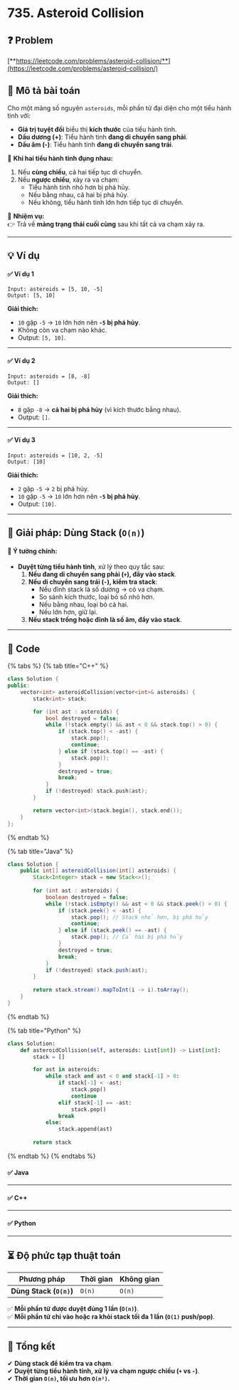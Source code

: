 # 735. Asteroid Collision

## ❓ **Problem**

[**https://leetcode.com/problems/asteroid-collision/**](https://leetcode.com/problems/asteroid-collision/)

## **📌 Mô tả bài toán**

Cho một mảng số nguyên `asteroids`, mỗi phần tử đại diện cho một tiểu hành tinh với:

* **Giá trị tuyệt đối** biểu thị **kích thước** của tiểu hành tinh.
* **Dấu dương (+)**: Tiểu hành tinh **đang di chuyển sang phải**.
* **Dấu âm (-)**: Tiểu hành tinh **đang di chuyển sang trái**.

📌 **Khi hai tiểu hành tinh đụng nhau:**

1. Nếu **cùng chiều**, cả hai tiếp tục di chuyển.
2. Nếu **ngược chiều**, xảy ra va chạm:
   * Tiểu hành tinh nhỏ hơn bị phá hủy.
   * Nếu bằng nhau, cả hai bị phá hủy.
   * Nếu không, tiểu hành tinh lớn hơn tiếp tục di chuyển.

📌 **Nhiệm vụ:**\
👉 Trả về **mảng trạng thái cuối cùng** sau khi tất cả va chạm xảy ra.

***

## **💡 Ví dụ**

#### ✅ **Ví dụ 1**

```
Input: asteroids = [5, 10, -5]
Output: [5, 10]
```

**Giải thích:**

* `10` gặp `-5` → `10` lớn hơn nên **`-5` bị phá hủy**.
* Không còn va chạm nào khác.
* Output: `[5, 10]`.

***

#### ✅ **Ví dụ 2**

```
Input: asteroids = [8, -8]
Output: []
```

**Giải thích:**

* `8` gặp `-8` → **cả hai bị phá hủy** (vì kích thước bằng nhau).
* Output: `[]`.

***

#### ✅ **Ví dụ 3**

```
Input: asteroids = [10, 2, -5]
Output: [10]
```

**Giải thích:**

* `2` gặp `-5` → `2` bị phá hủy.
* `10` gặp `-5` → `10` lớn hơn nên **`-5` bị phá hủy**.
* Output: `[10]`.

***

## **🚀 Giải pháp: Dùng Stack (`O(n)`)**

#### 📌 **Ý tưởng chính:**

* **Duyệt từng tiểu hành tinh**, xử lý theo quy tắc sau:
  1. **Nếu đang di chuyển sang phải (`+`), đẩy vào stack**.
  2. **Nếu di chuyển sang trái (`-`), kiểm tra stack**:
     * Nếu đỉnh stack là số dương → có va chạm.
     * So sánh kích thước, loại bỏ số nhỏ hơn.
     * Nếu bằng nhau, loại bỏ cả hai.
     * Nếu lớn hơn, giữ lại.
  3. **Nếu stack trống hoặc đỉnh là số âm, đẩy vào stack**.

***

## **📜 Code**

{% tabs %}
{% tab title="C++" %}
```cpp
class Solution {
public:
    vector<int> asteroidCollision(vector<int>& asteroids) {
        stack<int> stack;

        for (int ast : asteroids) {
            bool destroyed = false;
            while (!stack.empty() && ast < 0 && stack.top() > 0) {
                if (stack.top() < -ast) {
                    stack.pop();
                    continue;
                } else if (stack.top() == -ast) {
                    stack.pop();
                }
                destroyed = true;
                break;
            }
            if (!destroyed) stack.push(ast);
        }

        return vector<int>(stack.begin(), stack.end());
    }
};
```
{% endtab %}

{% tab title="Java" %}
```java
class Solution {
    public int[] asteroidCollision(int[] asteroids) {
        Stack<Integer> stack = new Stack<>();
        
        for (int ast : asteroids) {
            boolean destroyed = false;
            while (!stack.isEmpty() && ast < 0 && stack.peek() > 0) {
                if (stack.peek() < -ast) {
                    stack.pop(); // Stack nhỏ hơn, bị phá hủy
                    continue;
                } else if (stack.peek() == -ast) {
                    stack.pop(); // Cả hai bị phá hủy
                }
                destroyed = true;
                break;
            }
            if (!destroyed) stack.push(ast);
        }
        
        return stack.stream().mapToInt(i -> i).toArray();
    }
}
```
{% endtab %}

{% tab title="Python" %}
```python
class Solution:
    def asteroidCollision(self, asteroids: List[int]) -> List[int]:
        stack = []

        for ast in asteroids:
            while stack and ast < 0 and stack[-1] > 0:
                if stack[-1] < -ast:
                    stack.pop()
                    continue
                elif stack[-1] == -ast:
                    stack.pop()
                break
            else:
                stack.append(ast)
        
        return stack
```
{% endtab %}
{% endtabs %}



#### **✅ Java**

***

#### **✅ C++**

***

#### **✅ Python**

***

## **⏳ Độ phức tạp thuật toán**

| Phương pháp             | Thời gian | Không gian |
| ----------------------- | --------- | ---------- |
| **Dùng Stack (`O(n)`)** | `O(n)`    | `O(n)`     |

✅ **Mỗi phần tử được duyệt đúng 1 lần (`O(n)`)**.\
✅ **Mỗi phần tử chỉ vào hoặc ra khỏi stack tối đa 1 lần (`O(1)` push/pop)**.

***

## **📌 Tổng kết**

✔ **Dùng stack để kiểm tra va chạm**.\
✔ **Duyệt từng tiểu hành tinh, xử lý va chạm ngược chiều (`+` vs `-`)**.\
✔ **Thời gian `O(n)`, tối ưu hơn `O(n²)`.**
